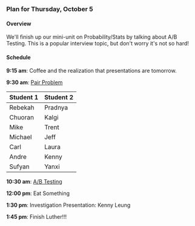 ### Plan for Thursday, October 5

#### Overview  

We'll finish up our mini-unit on Probability/Stats by talking about A/B Testing.  This is a popular interview topic, but don't worry it's not so hard!

#### Schedule

**9:15 am**: Coffee and the realization that presentations are tomorrow.

**9:30 am**: [Pair Problem](pair_factorial.md)

| Student 1 | Student 2 |
|---|---|
| Rebekah | Pradnya |
| Chuoran | Kalgi |
| Mike | Trent |
| Michael | Jeff |
| Carl | Laura |
| Andre | Kenny |
| Sufyan | Yanxi |

**10:30 am**: [A/B Testing](AB_Testing.ipynb)

**12:00 pm**: Eat Something

**1:30 pm**: Investigation Presentation: Kenny Leung

**1:45 pm**: Finish Luther!!!
